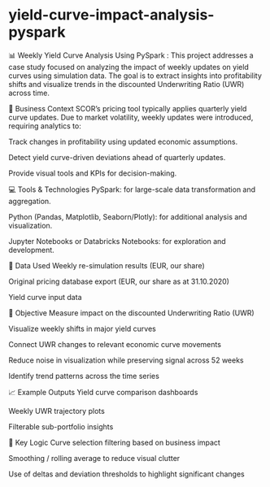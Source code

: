 # yield-curve-impact-analysis-pyspark
📊 Weekly Yield Curve Analysis Using PySpark : This project addresses a case study focused on analyzing the impact of weekly updates on yield curves using simulation data. The goal is to extract insights into profitability shifts and visualize trends in the discounted Underwriting Ratio (UWR) across time.

🧠 Business Context
SCOR’s pricing tool typically applies quarterly yield curve updates. Due to market volatility, weekly updates were introduced, requiring analytics to:

Track changes in profitability using updated economic assumptions.

Detect yield curve-driven deviations ahead of quarterly updates.

Provide visual tools and KPIs for decision-making.

💻 Tools & Technologies
PySpark: for large-scale data transformation and aggregation.

Python (Pandas, Matplotlib, Seaborn/Plotly): for additional analysis and visualization.

Jupyter Notebooks or Databricks Notebooks: for exploration and development.

📁 Data Used
Weekly re-simulation results (EUR, our share)

Original pricing database export (EUR, our share as at 31.10.2020)

Yield curve input data

🎯 Objective
Measure impact on the discounted Underwriting Ratio (UWR)

Visualize weekly shifts in major yield curves

Connect UWR changes to relevant economic curve movements

Reduce noise in visualization while preserving signal across 52 weeks

Identify trend patterns across the time series

📈 Example Outputs
Yield curve comparison dashboards

Weekly UWR trajectory plots

Filterable sub-portfolio insights

🧠 Key Logic
Curve selection filtering based on business impact

Smoothing / rolling average to reduce visual clutter

Use of deltas and deviation thresholds to highlight significant changes

